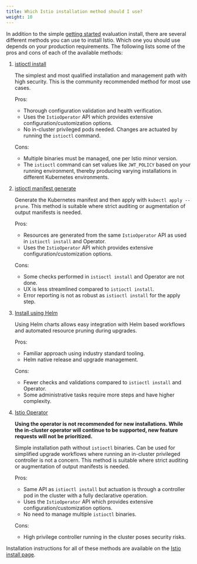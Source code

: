 ```yaml
---
title: Which Istio installation method should I use?
weight: 10
---
```


In addition to the simple [getting started](/docs/setup/getting-started) evaluation install, there are several different
methods you can use to install Istio. Which one you should use depends on your production requirements.
The following lists some of the pros and cons of each of the available methods:

1. [istioctl install](/docs/setup/install/istioctl/)

    The simplest and most qualified installation and management path with high security.
    This is the community recommended method for most use cases.

    Pros:

    - Thorough configuration validation and health verification.
    - Uses the `IstioOperator` API which provides extensive configuration/customization options.
    - No in-cluster privileged pods needed. Changes are actuated by running the `istioctl` command.

    Cons:

    - Multiple binaries must be managed, one per Istio minor version.
    - The `istioctl` command can set values like `JWT_POLICY` based on your running environment,
      thereby producing varying installations in different Kubernetes environments.

1. [istioctl manifest generate](/docs/setup/install/istioctl/#generate-a-manifest-before-installation)

    Generate the Kubernetes manifest and then apply with `kubectl apply --prune`.
    This method is suitable where strict auditing or augmentation of output manifests is needed.

    Pros:

    - Resources are generated from the same `IstioOperator` API as used in `istioctl install` and Operator.
    - Uses the `IstioOperator` API which provides extensive configuration/customization options.

    Cons:

    - Some checks performed in `istioctl install` and Operator are not done.
    - UX is less streamlined compared to `istioctl install`.
    - Error reporting is not as robust as `istioctl install` for the apply step.

1. [Install using Helm](/docs/setup/install/helm/)

    Using Helm charts allows easy integration with Helm based workflows and automated resource pruning during upgrades.

    Pros:

    - Familiar approach using industry standard tooling.
    - Helm native release and upgrade management.

    Cons:

    - Fewer checks and validations compared to `istioctl install` and Operator.
    - Some administrative tasks require more steps and have higher complexity.

1. [Istio Operator](/docs/setup/install/operator/)

    **Using the operator is not recommended for new installations. While the in-cluster operator will continue to be supported,
    new feature requests will not be prioritized.**

    Simple installation path without `istioctl` binaries. Can be used for simplified upgrade workflows where running an in-cluster privileged controller is not a concern.
    This method is suitable where strict auditing or augmentation of output manifests is needed.

    Pros:

    - Same API as `istioctl install` but actuation is through a controller pod in the cluster with a fully declarative operation.
    - Uses the `IstioOperator` API which provides extensive configuration/customization options.
    - No need to manage multiple `istioctl` binaries.

    Cons:

    - High privilege controller running in the cluster poses security risks.

Installation instructions for all of these methods are available on the [Istio install page](/docs/setup/install).
